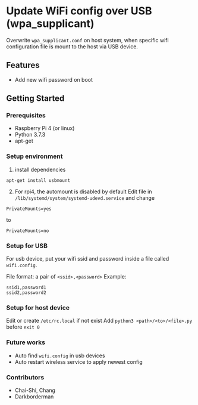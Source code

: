 # Update WiFi config over USB (wpa_supplicant)
Overwrite `wpa_supplicant.conf` on host system, when specific wifi configuration file is mount to the host via USB device.

## Features
* Add new wifi password on boot

## Getting Started

### Prerequisites
* Raspberry Pi 4 (or linux)
* Python 3.7.3
* apt-get

### Setup environment

1. install dependencies
```
apt-get install usbmount
```

2. For rpi4, the automount is disabled by default
Edit file in `/lib/systemd/system/systemd-udevd.service` and change
```
PrivateMounts=yes
```
to 
```
PrivateMounts=no
```

### Setup for USB
For usb device, put your wifi ssid and password inside a file called `wifi.config`.

File format: a pair of `<ssid>,<password>`
Example:
```
ssid1,password1
ssid2,password2
```

### Setup for host device
Edit or create `/etc/rc.local` if not exist
Add `python3 <path>/<to>/<file>.py` before `exit 0`

### Future works
* Auto find `wifi.config` in usb devices
* Auto restart wireless service to apply newest config

### Contributors
* Chai-Shi, Chang
* Darkborderman
